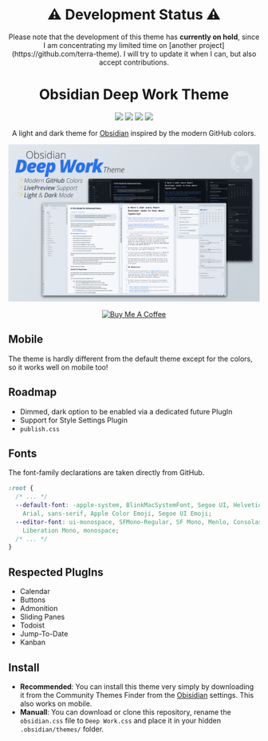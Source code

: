 <div>
  <h1 align=center>⚠️  Development Status ⚠️ </h1>
  <p align="center">
    Please note that the development of this theme has <strong>currently on hold</strong>, since I am concentrating my limited time on [another project](https://github.com/terra-theme).
    I will try to update it when I can, but also accept contributions.
  </p>
</div>

<div>
  <h1 align=center>Obsidian Deep Work Theme</h1>
  <p align="center">
    <img src="https://img.shields.io/github/stars/nikbrunner/obsidian-deep-work-theme"/>
    <img src="https://img.shields.io/github/forks/nikbrunner/obsidian-deep-work-theme"/>
    <img src="https://img.shields.io/github/issues/nikbrunner/obsidian-deep-work-theme"/>
    <img src="https://img.shields.io/github/license/nikbrunner/obsidian-deep-work-theme"/>
  </p>

  <p align="center">A light and dark theme for <a href="https://obsidian.md">Obsidian</a> inspired by the modern GitHub colors.</p>

  <p align="center">
    <img src="screenshot.png"/>
  </p>


  <p align="center">
    <a href="https://www.buymeacoffee.com/nikbrunner" target="_blank">
     <img src="https://cdn.buymeacoffee.com/buttons/v2/default-yellow.png" alt="Buy Me A Coffee" height="50" width="auto" style="">
    </a>
  </p>

</div>

## Mobile

The theme is hardly different from the default theme except for the colors, so it works well on mobile too!

## Roadmap

- Dimmed, dark option to be enabled via a dedicated future PlugIn
- Support for Style Settings Plugin
- `publish.css`

## Fonts

The font-family declarations are taken directly from GitHub.

```css
:root {
  /* ... */
  --default-font: -apple-system, BlinkMacSystemFont, Segoe UI, Helvetica,
    Arial, sans-serif, Apple Color Emoji, Segoe UI Emoji;
  --editor-font: ui-monospace, SFMono-Regular, SF Mono, Menlo, Consolas,
    Liberation Mono, monospace;
  /* ... */
}
```
## Respected PlugIns

- Calendar
- Buttons
- Admonition
- Sliding Panes
- Todoist
- Jump-To-Date
- Kanban

## Install

- **Recommended**: You can install this theme very simply by downloading it from the Community Themes Finder from the [Obisidian](https://obsidian.md) settings. This also works on mobile.
- **Manuall**: You can download or clone this repository, rename the `obsidian.css` file to `Deep Work.css` and place it in your hidden `.obsidian/themes/` folder.
